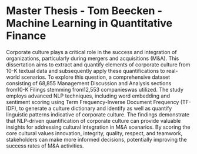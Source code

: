 # Master Thesis - Tom Beecken - Machine Learning in Quantitative Finance

Corporate culture plays a critical role in the success and integration of organizations,
particularly during mergers and acquisitions (M&A). This dissertation aims to extract
and quantify elements of corporate culture from 10-K textual data and subsequently
apply these quantifications to real-world scenarios. To explore this question, a comprehensive
dataset consisting of 68,855 Management Discussion and Analysis sections
from10-K Filings stemming from12,553 companieswas utilized. The study employs advanced
NLP techniques, including word embedding and sentiment scoring using Term
Frequency-Inverse Document Frequency (TF-IDF), to generate a culture dictionary and
identify as well as quantify linguistic patterns indicative of corporate culture. The findings
demonstrate that NLP-driven quantification of corporate culture can provide valuable
insights for addressing cultural integration in M&A scenarios. By scoring the core
cultural values innovation, integrity, quality, respect, and teamwork, stakeholders can
make more informed decisions, potentially improving the success rates of M&A activities.
